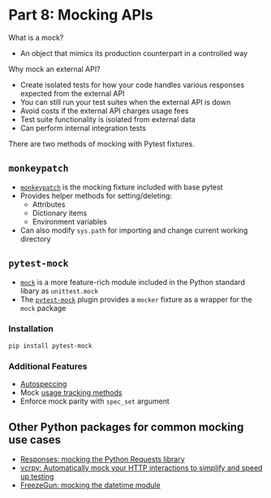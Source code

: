 # Part 8: Mocking APIs
What is a mock?
- An object that mimics its production counterpart in a controlled way

Why mock an external API?
- Create isolated tests for how your code handles various responses expected from the external API
- You can still run your test suites when the external API is down
- Avoid costs if the external API charges usage fees
- Test suite functionality is isolated from external data
- Can perform internal integration tests

There are two methods of mocking with Pytest fixtures.

## `monkeypatch`
- [`monkeypatch`](https://docs.pytest.org/en/latest/how-to/monkeypatch.html) is the mocking fixture included with base pytest
- Provides helper methods for setting/deleting:
  - Attributes
  - Dictionary items
  - Environment variables
- Can also modify `sys.path` for importing and change current working directory

## `pytest-mock`
- [`mock`](https://docs.python.org/3/library/unittest.mock.html) is a more feature-rich module included in the Python standard libary as `unittest.mock`
- The [`pytest-mock`](https://pytest-mock.readthedocs.io/en/latest/) plugin provides a `mocker` fixture as a wrapper for the `mock` package
### Installation
```
pip install pytest-mock
```
### Additional Features
- [Autospeccing](https://docs.python.org/3/library/unittest.mock.html#autospeccing)
- Mock [usage tracking methods](https://docs.python.org/3/library/unittest.mock.html#unittest.mock.Mock.assert_called)
- Enforce mock parity with `spec_set` argument

## Other Python packages for common mocking use cases 
- [Responses: mocking the Python Requests library](https://github.com/getsentry/responses)
- [vcrpy: Automatically mock your HTTP interactions to simplify and speed up testing](https://github.com/kevin1024/vcrpy)
- [FreezeGun: mocking the datetime module](https://github.com/spulec/freezegun)
